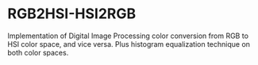 # RGB2HSI-HSI2RGB
Implementation of Digital Image Processing color conversion from RGB to HSI color space, and vice versa. Plus histogram equalization technique on both color spaces.
